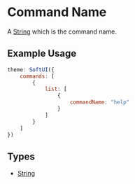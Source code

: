 # Command Name

A [String](https://developer.mozilla.org/en-US/docs/Web/JavaScript/Reference/Global_Objects/String) which is the command name.

## Example Usage

```js
theme: SoftUI({
    commands: [
        {
            list: [
                {
                    commandName: "help"
                }
            ]
        }
    ]
})
```

## Types

-   [String](https://developer.mozilla.org/en-US/docs/Web/JavaScript/Reference/Global_Objects/String)

